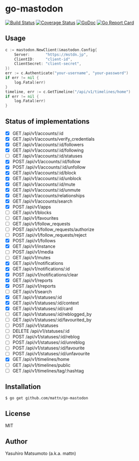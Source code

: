 # go-mastodon

[![Build Status](https://travis-ci.org/mattn/go-mastodon.png?branch=master)](https://travis-ci.org/mattn/go-mastodon)
[![Coverage Status](https://coveralls.io/repos/github/mattn/go-mastodon/badge.svg?branch=master)](https://coveralls.io/github/mattn/go-mastodon?branch=master)
[![GoDoc](https://godoc.org/github.com/mattn/go-mastodon?status.svg)](http://godoc.org/github.com/mattn/go-mastodon)
[![Go Report Card](https://goreportcard.com/badge/github.com/mattn/go-mastodon)](https://goreportcard.com/report/github.com/mattn/go-mastodon)

## Usage

```go
c := mastodon.NewClient(&mastodon.Config{
	Server:       "https://mstdn.jp",
	ClientID:     "client-id",
	ClientSecret: "client-secret",
})
err := c.Authenticate("your-username", "your-password")
if err != nil {
	log.Fatal(err)
}
timeline, err := c.GetTimeline("/api/v1/timelines/home")
if err != nil {
	log.Fatal(err)
}
```
## Status of implementations

* [x] GET /api/v1/accounts/:id
* [x] GET /api/v1/accounts/verify_credentials
* [x] GET /api/v1/accounts/:id/followers
* [x] GET /api/v1/accounts/:id/following
* [ ] GET /api/v1/accounts/:id/statuses
* [x] POST /api/v1/accounts/:id/follow
* [x] POST /api/v1/accounts/:id/unfollow
* [x] GET /api/v1/accounts/:id/block
* [x] GET /api/v1/accounts/:id/unblock
* [x] GET /api/v1/accounts/:id/mute
* [x] GET /api/v1/accounts/:id/unmute
* [x] GET /api/v1/accounts/relationships
* [x] GET /api/v1/accounts/search
* [x] POST /api/v1/apps
* [ ] GET /api/v1/blocks
* [ ] GET /api/v1/favourites
* [ ] GET /api/v1/follow_requests
* [ ] POST /api/v1/follow_requests/authorize
* [ ] POST /api/v1/follow_requests/reject
* [x] POST /api/v1/follows
* [x] GET /api/v1/instance
* [ ] POST /api/v1/media
* [ ] GET /api/v1/mutes
* [x] GET /api/v1/notifications
* [x] GET /api/v1/notifications/:id
* [x] POST /api/v1/notifications/clear
* [x] GET /api/v1/reports
* [x] POST /api/v1/reports
* [ ] GET /api/v1/search
* [x] GET /api/v1/statuses/:id
* [x] GET /api/v1/statuses/:id/context
* [x] GET /api/v1/statuses/:id/card
* [ ] GET /api/v1/statuses/:id/reblogged_by
* [ ] GET /api/v1/statuses/:id/favourited_by
* [ ] POST /api/v1/statuses
* [ ] DELETE /api/v1/statuses/:id
* [ ] POST /api/v1/statuses/:id/reblog
* [ ] POST /api/v1/statuses/:id/unreblog
* [ ] POST /api/v1/statuses/:id/favourite
* [ ] POST /api/v1/statuses/:id/unfavourite
* [x] GET /api/v1/timelines/home
* [ ] GET /api/v1/timelines/public
* [ ] GET /api/v1/timelines/tag/:hashtag

## Installation

```
$ go get github.com/mattn/go-mastodon
```

## License

MIT

## Author

Yasuhiro Matsumoto (a.k.a. mattn)
